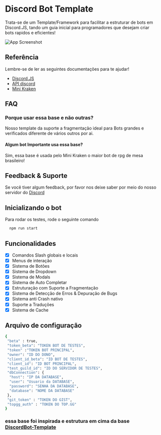 
# Discord Bot Template

Trata-se de um Template/Framework para facilitar a estruturar de bots em Discord.JS, tando um guia inicial para programadores que desejam criar bots rapidos e eficientes!

![App Screenshot](https://raw.githubusercontent.com/Mini-Kraken/Bot-Template/main/banner.png)

## Referência

Lembre-se de ler as seguintes documentações para te ajudar!

- [Discord.JS](https://discord.js.org)
- [API discord](https://discord.com/developers/docs/intro)
- [Mini Kraken](https://minikrakne.tk)

## FAQ

### Porque usar essa base e não outras?

Nosso template da suporte a fragmentação ideal para Bots grandes e verificados diferente de vários outros por ai.

#### Algum bot Importante usa essa base?

Sim, essa base é usada pelo Mini Kraken o maior bot de rpg de mesa brasileiro!

## Feedback & Suporte

Se você tiver algum feedback, por favor nos deixe saber por meio do nosso servidor do [Discord](https://discord.com/invite/Nm3CypkQaq)

## Inicializando o bot

Para rodar os testes, rode o seguinte comando

```bash
  npm run start
```

## Funcionalidades

- [X]  Comandos Slash globais e locais
- [X]  Menus de interação
- [X]  Sistema de Botões
- [X]  Sistema de Dropdown
- [X]  Sistema de Modals
- [X]  Sistema de Auto Completar
- [X]  Estruturação com Suporte a Fragmentação
- [X]  Sistema de Detecção de Erros & Depuração de Bugs
- [X]  Sistema anti Crash nativo
- [X]  Suporte a Traduções
- [X]  Sistema de Cache

## Arquivo de configuração

```bash
{ 
 "beta" : true,
 "token_beta": "TOKEN BOT DE TESTES",
 "token" :"TOKEN BOT PRINCIPAL",
 "owner": "ID DO DONO",
 "client_id_beta": "ID BOT DE TESTES",
 "client_id": "ID BOT PRINCIPAL",
 "test_guild_id": "ID DO SERVIDOR DE TESTES",
 "dbConnection": {
  "host": "IP DA DATABASE", 
  "user": "Usuario da DATABASE",
  "password": "SENHA DA DATABASE",
  "database": "NOME DA DATABASE"
 },
 "git_token" : "TOKEN DO GIST",
 "topgg_auth" : "TOKEN DO TOP.GG"
}
```

### essa base foi inspirada e estrutura em cima da base [DiscordBot-Template](https://github.com/NamVr/DiscordBot-Template)
